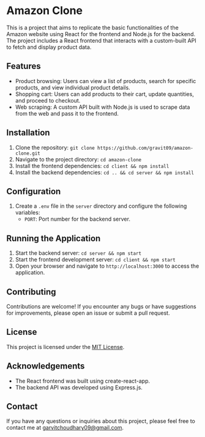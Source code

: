 # Amazon Clone

This is a project that aims to replicate the basic functionalities of the Amazon website using React for the frontend and Node.js for the backend. The project includes a React frontend that interacts with a custom-built API to fetch and display product data.

## Features

- Product browsing: Users can view a list of products, search for specific products, and view individual product details.
- Shopping cart: Users can add products to their cart, update quantities, and proceed to checkout.
- Web scraping: A custom API built with Node.js is used to scrape data from the web and pass it to the frontend.

## Installation

1. Clone the repository: `git clone https://github.com/gravit09/amazon-clone.git`
2. Navigate to the project directory: `cd amazon-clone`
3. Install the frontend dependencies: `cd client && npm install`
4. Install the backend dependencies: `cd .. && cd server && npm install`

## Configuration

1. Create a `.env` file in the `server` directory and configure the following variables:
   - `PORT`: Port number for the backend server.

## Running the Application

1. Start the backend server: `cd server && npm start`
2. Start the frontend development server: `cd client && npm start`
3. Open your browser and navigate to `http://localhost:3000` to access the application.

## Contributing

Contributions are welcome! If you encounter any bugs or have suggestions for improvements, please open an issue or submit a pull request.

## License

This project is licensed under the [MIT License](LICENSE).

## Acknowledgements

- The React frontend was built using create-react-app.
- The backend API was developed using Express.js.

## Contact

If you have any questions or inquiries about this project, please feel free to contact me at garvitchoudhary09@gmail.com.
